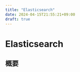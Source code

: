 ```yaml
---
title: "Elasticsearch"
date: 2024-04-15T21:55:21+09:00
draft: true
---
```


# Elasticsearch

## 概要

